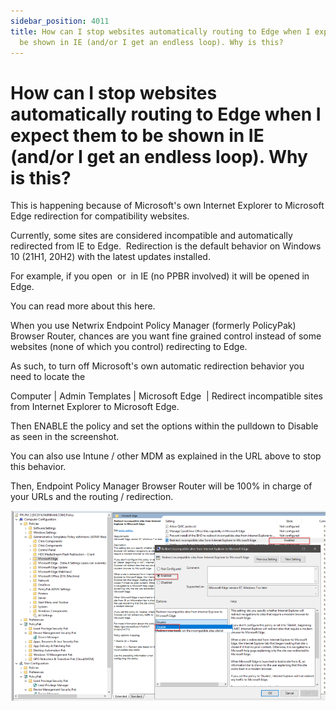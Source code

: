 ```yaml
---
sidebar_position: 4011
title: How can I stop websites automatically routing to Edge when I expect them to
  be shown in IE (and/or I get an endless loop). Why is this?
---
```


# How can I stop websites automatically routing to Edge when I expect them to be shown in IE (and/or I get an endless loop). Why is this?

This is
happening
because of Microsoft's own Internet Explorer to Microsoft Edge redirection for
compatibility
websites.

Currently, some sites are
considered incompatible and automatically redirected from IE to
Edge.  Redirection is the default behavior on Windows 10 (21H1, 20H2) with
the latest updates
installed.

For
example, if you open  or  in
IE (no PPBR involved) it
will be opened in
Edge.

You can
read more
about this
here.



When you
use
Netwrix Endpoint Policy Manager (formerly PolicyPak) Browser Router, chances are you want fine grained control instead of some
websites (none of which you control) redirecting to
Edge.

As such,
to turn
off Microsoft's own automatic redirection behavior you need to locate
the

Computer |
Admin
Templates | Microsoft Edge  | Redirect incompatible sites from Internet
Explorer to Microsoft
Edge.

Then
ENABLE the
policy and set the options within the pulldown to Disable as seen in the
screenshot.

You can
also use
Intune / other MDM as explained in the URL above to stop this
behavior.

Then,
Endpoint Policy Manager
Browser Router will be 100% in charge of your URLs and the routing /
redirection.

![](../../../../../../../static/images/PolicyPak/Content/Resources/Images/Troubleshooting/BrowserRouter/456_1_image001_950x573.png)